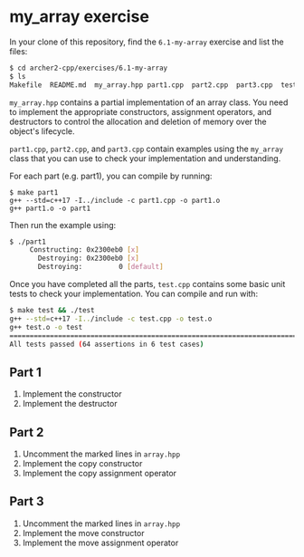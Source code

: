 # my_array exercise

In your clone of this repository, find the `6.1-my-array` exercise and list the files:

```bash
$ cd archer2-cpp/exercises/6.1-my-array
$ ls
Makefile  README.md  my_array.hpp part1.cpp  part2.cpp  part3.cpp  test.cpp
```

`my_array.hpp` contains a partial implementation of an array class. You need to implement the appropriate constructors, assignment operators, and destructors to control the allocation and deletion of memory over the object's lifecycle. 

`part1.cpp`, `part2.cpp`, and `part3.cpp` contain examples using the `my_array` class that you can use to check your implementation and understanding.

For each part (e.g. part1), you can compile by running:

```
$ make part1
g++ --std=c++17 -I../include -c part1.cpp -o part1.o
g++ part1.o -o part1
```

Then run the example using:

```bash
$ ./part1
     Constructing: 0x2300eb0 [x] 
       Destroying: 0x2300eb0 [x] 
       Destroying:         0 [default]
```

Once you have completed all the parts, `test.cpp` contains some basic unit tests to check your implementation. You can compile and run with:

```bash
$ make test && ./test
g++ --std=c++17 -I../include -c test.cpp -o test.o
g++ test.o -o test
===============================================================================
All tests passed (64 assertions in 6 test cases)
```

## Part 1

1. Implement the constructor
2. Implement the destructor

## Part 2

1. Uncomment the marked lines in `array.hpp`
2. Implement the copy constructor
3. Implement the copy assignment operator

## Part 3

1. Uncomment the marked lines in `array.hpp`
2. Implement the move constructor
3. Implement the move assignment operator
